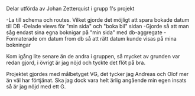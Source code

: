 Delar utförda av Johan Zetterquist i grupp 1's projekt

-La till schema och routes. Vilket gjorde det möjligt att spara bokade datum till DB
-Delade views för "min sida" och "boka bil" sidan
-Gjorde så att man såg endast sina egna boknigar på "min sida" med db-aggregate
-Formaterade om datum from db så att rätt datum kunde visas på mina bokningar

Kom igång lite senare än de andra i gruppen, så mycket av grunden var redan gjord, i övrigt är jag nöjd och tyckte det flöt på bra. 

Projektet gjordes med målbetyget VG, det tycker jag Andreas och Olof mer än väl har förtjänat.
Ska jag dock vara helt ärlig angående min egen insats så är jag nöjd med ett G.


